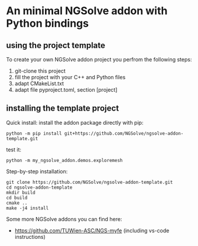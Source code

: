# An minimal NGSolve addon with Python bindings

## using the project template
To create your own NGSolve addon project you perfrom the following steps:

1. git-clone this project
2. fill the project with your C++ and Python files
3. adapt CMakeList.txt
4. adapt file pyproject.toml, section [project]

## installing the template project

Quick install: install the addon package directly with pip:

    python -m pip install git+https://github.com/NGSolve/ngsolve-addon-template.git

test it:

    python -m my_ngsolve_addon.demos.exploremesh

Step-by-step installation:

    git clone https://github.com/NGSolve/ngsolve-addon-template.git
    cd ngsolve-addon-template
    mkdir build
    cd build
    cmake ..
    make -j4 install


Some more NGSolve addons you can find here:

  * https://github.com/TUWien-ASC/NGS-myfe (including vs-code instructions)
